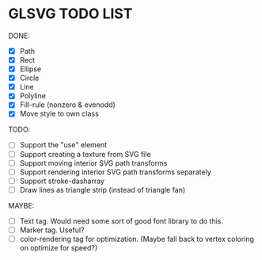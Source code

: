 GLSVG TODO LIST
============================

DONE:
 - [x] Path
 - [x] Rect
 - [x] Ellipse
 - [x] Circle
 - [x] Line
 - [x] Polyline
 - [x] Fill-rule (nonzero & evenodd)
 - [x] Move style to own class

TODO:
 - [ ] Support the "use" element
 - [ ] Support creating a texture from SVG file
 - [ ] Support moving interior SVG path transforms
 - [ ] Support rendering interior SVG path transforms separately
 - [ ] Support stroke-dasharray
 - [ ] Draw lines as triangle strip (instead of triangle fan)

MAYBE:
 - [ ] Text tag. Would need some sort of good font library to do this.
 - [ ] Marker tag. Useful?
 - [ ] color-rendering tag for optimization. (Maybe fall back to vertex coloring on optimize for speed?)